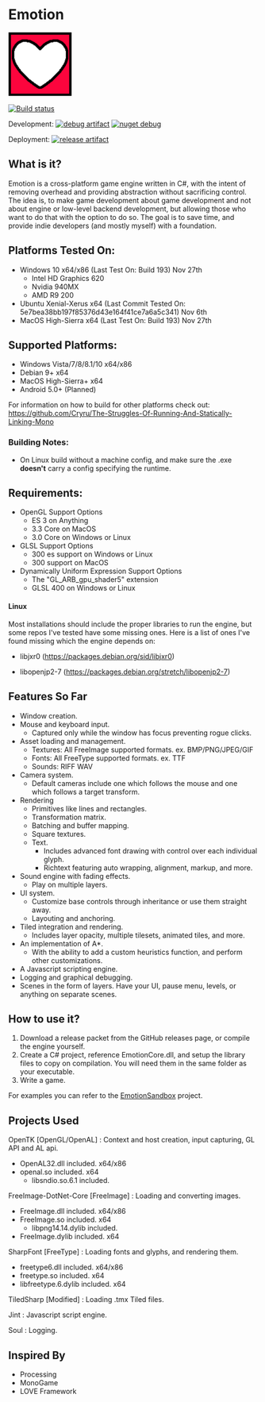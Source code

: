 # Emotion
<img src="EmotionLogo.png" width="128px" />

[![Build status](https://ci.appveyor.com/api/projects/status/qur90gc2wdhmd5ff/branch/master?svg=true)](https://ci.appveyor.com/project/Cryru/emotion/branch/master)

Development: [![debug artifact](https://img.shields.io/badge/Download-%20Debug%20Build-brightgreen.svg)](https://ci.appveyor.com/api/projects/Cryru/Emotion/artifacts/EmotionCore%2Fbin%2FEmotion%20Built%20Debug.zip?branch=master&job=Configuration%3A%20Debug-GLES) [![nuget debug](https://img.shields.io/nuget/v/Emotion.svg)](https://www.nuget.org/packages/Emotion/)

Deployment: [![release artifact](https://img.shields.io/badge/Download-%20Release%20Build-brightgreen.svg)](https://ci.appveyor.com/api/projects/Cryru/Emotion/artifacts/EmotionCore%2Fbin%2FEmotion%20Built.zip?branch=master&job=Configuration%3A%20Release-GLES)

## What is it?

Emotion is a cross-platform game engine written in C#, with the intent of removing overhead and providing abstraction without sacrificing control. The idea is, to make game development about game development and not about engine or low-level backend development, but allowing those who want to do that with the option to do so. The goal is to save time, and provide indie developers (and mostly myself) with a foundation.

## Platforms Tested On:

- Windows 10 x64/x86 (Last Test On: Build 193) Nov 27th
  - Intel HD Graphics 620
  - Nvidia 940MX
  - AMD R9 200
- Ubuntu Xenial-Xerus x64 (Last Commit Tested On: 5e7bea38bb197f85376d43e164f41ce7a6a5c341) Nov 6th
- MacOS High-Sierra x64 (Last Test On: Build 193) Nov 27th

## Supported Platforms:

- Windows Vista/7/8/8.1/10 x64/x86
- Debian 9+ x64
- MacOS High-Sierra+ x64
- Android 5.0+ (Planned)

For information on how to build for other platforms check out: https://github.com/Cryru/The-Struggles-Of-Running-And-Statically-Linking-Mono

### Building Notes:

- On Linux build without a machine config, and make sure the .exe **doesn't** carry a config specifying the runtime.

## Requirements:

- OpenGL Support Options
  - ES 3 on Anything
  - 3.3 Core on MacOS
  - 3.0 Core on Windows or Linux
- GLSL Support Options
  - 300 es support on Windows or Linux
  - 300 support on MacOS
- Dynamically Uniform Expression Support Options
  - The "GL_ARB_gpu_shader5" extension
  - GLSL 400 on Windows or Linux

#### Linux

Most installations should include the proper libraries to run the engine, but some repos I've tested have some missing ones. Here is a list of ones I've found missing which the engine depends on:

- libjxr0 (https://packages.debian.org/sid/libjxr0)

- libopenjp2-7 (https://packages.debian.org/stretch/libopenjp2-7)

## Features So Far

- Window creation.
- Mouse and keyboard input.
  - Captured only while the window has focus preventing rogue clicks.
- Asset loading and management.
  - Textures: All FreeImage supported formats. ex. BMP/PNG/JPEG/GIF
  - Fonts: All FreeType supported formats. ex. TTF
  - Sounds: RIFF WAV
- Camera system.
  - Default cameras include one which follows the mouse and one which follows a target transform.
- Rendering
  - Primitives like lines and rectangles.
  - Transformation matrix.
  - Batching and buffer mapping.
  - Square textures.
  - Text.
    - Includes advanced font drawing with control over each individual glyph.
    - Richtext featuring auto wrapping, alignment, markup, and more.
- Sound engine with fading effects.
  - Play on multiple layers.
- UI system.
  - Customize base controls through inheritance or use them straight away.
  - Layouting and anchoring.
- Tiled integration and rendering.
  - Includes layer opacity, multiple tilesets, animated tiles, and more.
- An implementation of A*.
  - With the ability to add a custom heuristics function, and perform other customizations.
- A Javascript scripting engine.
- Logging and graphical debugging.
- Scenes in the form of layers. Have your UI, pause menu, levels, or anything on separate scenes.

## How to use it?

1. Download a release packet from the GitHub releases page, or compile the engine yourself.
2. Create a C# project, reference EmotionCore.dll, and setup the library files to copy on compilation. You will need them in the same folder as your executable.
3. Write a game.

For examples you can refer to the [EmotionSandbox](EmotionSandbox) project.

## Projects Used

OpenTK [OpenGL/OpenAL] : Context and host creation, input capturing, GL API and AL api.
- OpenAL32.dll included. x64/x86
- openal.so included. x64
    - libsndio.so.6.1 included.

FreeImage-DotNet-Core [FreeImage] : Loading and converting images.
- FreeImage.dll included. x64/x86
- FreeImage.so included. x64
    - libpng14.14.dylib included.
- FreeImage.dylib included. x64

SharpFont [FreeType] : Loading fonts and glyphs, and rendering them.
- freetype6.dll included. x64/x86
- freetype.so included. x64
- libfreetype.6.dylib included. x64

TiledSharp [Modified] : Loading .tmx Tiled files.

Jint : Javascript script engine.

Soul : Logging.

## Inspired By

- Processing
- MonoGame
- LOVE Framework
